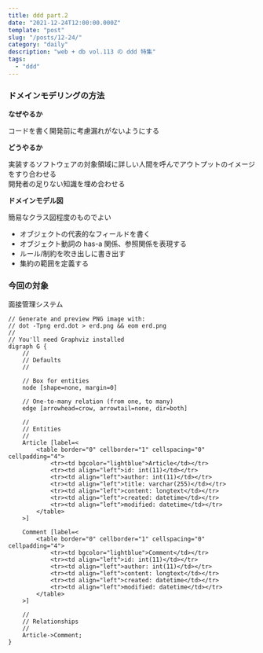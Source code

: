 ```yaml
---
title: ddd part.2
date: "2021-12-24T12:00:00.000Z"
template: "post"
slug: "/posts/12-24/"
category: "daily"
description: "web + db vol.113 の ddd 特集"
tags:
  - "ddd"
---
```


### ドメインモデリングの方法

**なぜやるか**

コードを書く開発前に考慮漏れがないようにする

**どうやるか**

実装するソフトウェアの対象領域に詳しい人間を呼んでアウトプットのイメージをすり合わせる  
開発者の足りない知識を埋め合わせる  

**ドメインモデル図**

簡易なクラス図程度のものでよい

- オブジェクトの代表的なフィールドを書く
- オブジェクト動詞の has-a 関係、参照関係を表現する
- ルール/制約を吹き出しに書き出す
- 集約の範囲を定義する


### 今回の対象

面接管理システム


```dot-svg
// Generate and preview PNG image with:
// dot -Tpng erd.dot > erd.png && eom erd.png
// 
// You'll need Graphviz installed
digraph G { 
    //  
    // Defaults
    //  
 
    // Box for entities
    node [shape=none, margin=0]
 
    // One-to-many relation (from one, to many)
    edge [arrowhead=crow, arrowtail=none, dir=both]
 
    //  
    // Entities
    //  
    Article [label=<
        <table border="0" cellborder="1" cellspacing="0" cellpadding="4">
            <tr><td bgcolor="lightblue">Article</td></tr>
            <tr><td align="left">id: int(11)</td></tr>
            <tr><td align="left">author: int(11)</td></tr>
            <tr><td align="left">title: varchar(255)</td></tr>
            <tr><td align="left">content: longtext</td></tr>
            <tr><td align="left">created: datetime</td></tr>
            <tr><td align="left">modified: datetime</td></tr>
        </table>
    >]
 
    Comment [label=<
        <table border="0" cellborder="1" cellspacing="0" cellpadding="4">
            <tr><td bgcolor="lightblue">Comment</td></tr>
            <tr><td align="left">id: int(11)</td></tr>
            <tr><td align="left">author: int(11)</td></tr>
            <tr><td align="left">content: longtext</td></tr>
            <tr><td align="left">created: datetime</td></tr>
            <tr><td align="left">modified: datetime</td></tr>
        </table>
    >]  
 
    //  
    // Relationships
    //  
    Article->Comment;
}
```